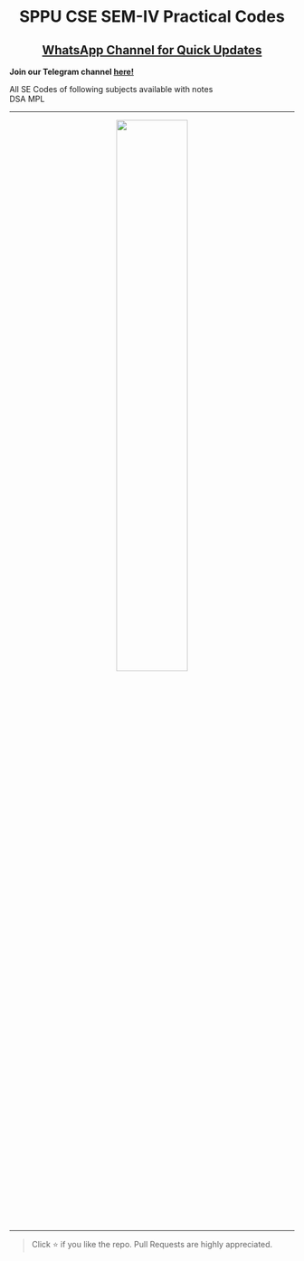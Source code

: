 <h1 align="center">SPPU CSE SEM-IV Practical Codes</h1>

<h2 align='center'>
  <a href="https://whatsapp.com/channel/0029ValjFriICVfpcV9HFc3b">
    WhatsApp Channel for Quick Updates
  </a>
</h2>

**Join our Telegram channel [here!](https://t.me/SPPU_TE_BE_COMP)**

All SE Codes of following subjects available with notes  
DSA 
MPL

<hr>
<p align='center'><img width="50%" src="https://github.com/user-attachments/assets/7efa5131-31b3-40dc-982f-4ce349282da5"></img></p>
<hr>

> Click :star: if you like the repo. Pull Requests are highly appreciated.
